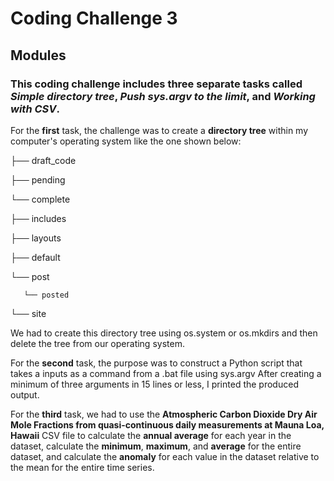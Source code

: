 # Coding Challenge 3
## Modules
### This coding challenge includes three separate tasks called *Simple directory tree*, *Push sys.argv to the limit*, and *Working with CSV*.

For the **first** task, the challenge was to create a **directory tree** within my computer's operating system like the one shown below:

├── draft_code

   ├── pending
   
   └── complete
   
├── includes

├── layouts

   ├── default
   
   └── post
   
       └── posted
       
└── site

We had to create this directory tree using os.system or os.mkdirs and then delete the tree from our operating system.

For the **second** task, the purpose was to construct a Python script that takes a inputs as a command from a .bat file using sys.argv
After creating a minimum of three arguments in 15 lines or less, I printed the produced output.

For the **third** task, we had to use the **Atmospheric Carbon Dioxide Dry Air Mole Fractions from quasi-continuous daily measurements at Mauna Loa, Hawaii** CSV file to 
calculate the **annual average** for each year in the dataset, calculate the **minimum**, **maximum**, and **average** for the entire dataset, and
calculate the **anomaly** for each value in the dataset relative to the mean for the entire time series. 
